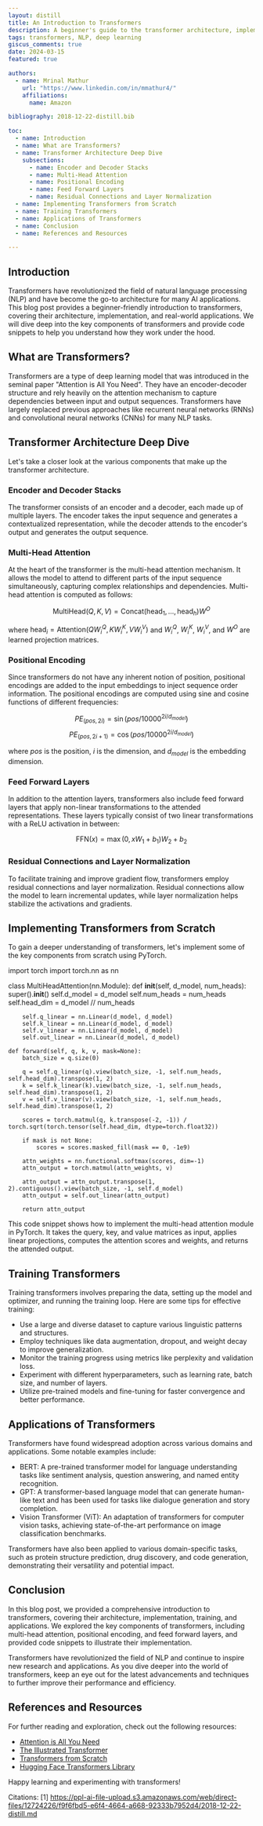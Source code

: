 ```yaml
---
layout: distill
title: An Introduction to Transformers 
description: A beginner's guide to the transformer architecture, implementation, and applications
tags: transformers, NLP, deep learning
giscus_comments: true
date: 2024-03-15
featured: true

authors:
  - name: Mrinal Mathur
    url: "https://www.linkedin.com/in/mmathur4/"
    affiliations:
      name: Amazon

bibliography: 2018-12-22-distill.bib

toc:
  - name: Introduction
  - name: What are Transformers?
  - name: Transformer Architecture Deep Dive
    subsections:
      - name: Encoder and Decoder Stacks
      - name: Multi-Head Attention
      - name: Positional Encoding 
      - name: Feed Forward Layers
      - name: Residual Connections and Layer Normalization
  - name: Implementing Transformers from Scratch
  - name: Training Transformers
  - name: Applications of Transformers
  - name: Conclusion
  - name: References and Resources

---
```


## Introduction

Transformers have revolutionized the field of natural language processing (NLP) and have become the go-to architecture for many AI applications. This blog post provides a beginner-friendly introduction to transformers, covering their architecture, implementation, and real-world applications. We will dive deep into the key components of transformers and provide code snippets to help you understand how they work under the hood.

## What are Transformers?

Transformers are a type of deep learning model that was introduced in the seminal paper "Attention is All You Need"<d-cite key="vaswani2017attention"></d-cite>. They have an encoder-decoder structure and rely heavily on the attention mechanism to capture dependencies between input and output sequences. Transformers have largely replaced previous approaches like recurrent neural networks (RNNs) and convolutional neural networks (CNNs) for many NLP tasks.

## Transformer Architecture Deep Dive

Let's take a closer look at the various components that make up the transformer architecture.

### Encoder and Decoder Stacks

The transformer consists of an encoder and a decoder, each made up of multiple layers. The encoder takes the input sequence and generates a contextualized representation, while the decoder attends to the encoder's output and generates the output sequence.

### Multi-Head Attention

At the heart of the transformer is the multi-head attention mechanism. It allows the model to attend to different parts of the input sequence simultaneously, capturing complex relationships and dependencies. Multi-head attention is computed as follows:

$$
\text{MultiHead}(Q, K, V) = \text{Concat}(\text{head}_1, ..., \text{head}_h)W^O
$$

where $\text{head}_i = \text{Attention}(QW^Q_i, KW^K_i, VW^V_i)$ and $W^Q_i$, $W^K_i$, $W^V_i$, and $W^O$ are learned projection matrices.

### Positional Encoding

Since transformers do not have any inherent notion of position, positional encodings are added to the input embeddings to inject sequence order information. The positional encodings are computed using sine and cosine functions of different frequencies:

$$
PE_{(pos,2i)} = \sin(pos / 10000^{2i/d_{model}})
$$
$$
PE_{(pos,2i+1)} = \cos(pos / 10000^{2i/d_{model}})
$$

where $pos$ is the position, $i$ is the dimension, and $d_{model}$ is the embedding dimension.

### Feed Forward Layers

In addition to the attention layers, transformers also include feed forward layers that apply non-linear transformations to the attended representations. These layers typically consist of two linear transformations with a ReLU activation in between:

$$
\text{FFN}(x) = \max(0, xW_1 + b_1)W_2 + b_2
$$

### Residual Connections and Layer Normalization

To facilitate training and improve gradient flow, transformers employ residual connections<d-cite key="he2016deep"></d-cite> and layer normalization<d-cite key="ba2016layer"></d-cite>. Residual connections allow the model to learn incremental updates, while layer normalization helps stabilize the activations and gradients.

## Implementing Transformers from Scratch

To gain a deeper understanding of transformers, let's implement some of the key components from scratch using PyTorch.

<d-code block language="python">
import torch
import torch.nn as nn

class MultiHeadAttention(nn.Module):
    def __init__(self, d_model, num_heads):
        super().__init__()
        self.d_model = d_model
        self.num_heads = num_heads
        self.head_dim = d_model // num_heads
        
        self.q_linear = nn.Linear(d_model, d_model)
        self.k_linear = nn.Linear(d_model, d_model)
        self.v_linear = nn.Linear(d_model, d_model)
        self.out_linear = nn.Linear(d_model, d_model)
    
    def forward(self, q, k, v, mask=None):
        batch_size = q.size(0)
        
        q = self.q_linear(q).view(batch_size, -1, self.num_heads, self.head_dim).transpose(1, 2)
        k = self.k_linear(k).view(batch_size, -1, self.num_heads, self.head_dim).transpose(1, 2)
        v = self.v_linear(v).view(batch_size, -1, self.num_heads, self.head_dim).transpose(1, 2)
        
        scores = torch.matmul(q, k.transpose(-2, -1)) / torch.sqrt(torch.tensor(self.head_dim, dtype=torch.float32))
        
        if mask is not None:
            scores = scores.masked_fill(mask == 0, -1e9)
        
        attn_weights = nn.functional.softmax(scores, dim=-1)
        attn_output = torch.matmul(attn_weights, v)
        
        attn_output = attn_output.transpose(1, 2).contiguous().view(batch_size, -1, self.d_model)
        attn_output = self.out_linear(attn_output)
        
        return attn_output
</d-code>

This code snippet shows how to implement the multi-head attention module in PyTorch. It takes the query, key, and value matrices as input, applies linear projections, computes the attention scores and weights, and returns the attended output.

## Training Transformers

Training transformers involves preparing the data, setting up the model and optimizer, and running the training loop. Here are some tips for effective training:

- Use a large and diverse dataset to capture various linguistic patterns and structures.
- Employ techniques like data augmentation, dropout, and weight decay to improve generalization.
- Monitor the training progress using metrics like perplexity and validation loss.
- Experiment with different hyperparameters, such as learning rate, batch size, and number of layers.
- Utilize pre-trained models and fine-tuning for faster convergence and better performance.

## Applications of Transformers

Transformers have found widespread adoption across various domains and applications. Some notable examples include:

- BERT<d-cite key="devlin2019bert"></d-cite>: A pre-trained transformer model for language understanding tasks like sentiment analysis, question answering, and named entity recognition.
- GPT<d-cite key="radford2018improving"></d-cite>: A transformer-based language model that can generate human-like text and has been used for tasks like dialogue generation and story completion.
- Vision Transformer (ViT)<d-cite key="dosovitskiy2021image"></d-cite>: An adaptation of transformers for computer vision tasks, achieving state-of-the-art performance on image classification benchmarks.

Transformers have also been applied to various domain-specific tasks, such as protein structure prediction, drug discovery, and code generation, demonstrating their versatility and potential impact.

## Conclusion

In this blog post, we provided a comprehensive introduction to transformers, covering their architecture, implementation, training, and applications. We explored the key components of transformers, including multi-head attention, positional encoding, and feed forward layers, and provided code snippets to illustrate their implementation.

Transformers have revolutionized the field of NLP and continue to inspire new research and applications. As you dive deeper into the world of transformers, keep an eye out for the latest advancements and techniques to further improve their performance and efficiency.

## References and Resources

<d-cite key="vaswani2017attention,he2016deep,ba2016layer,devlin2019bert,radford2018improving,dosovitskiy2021image"></d-cite>

For further reading and exploration, check out the following resources:

- [Attention is All You Need](https://arxiv.org/abs/1706.03762)
- [The Illustrated Transformer](https://jalammar.github.io/illustrated-transformer/)
- [Transformers from Scratch](https://e2eml.school/transformers.html)
- [Hugging Face Transformers Library](https://huggingface.co/transformers/)

Happy learning and experimenting with transformers!

Citations:
[1] https://ppl-ai-file-upload.s3.amazonaws.com/web/direct-files/12724226/f9f6fbd5-e6f4-4664-a668-92333b7952d4/2018-12-22-distill.md